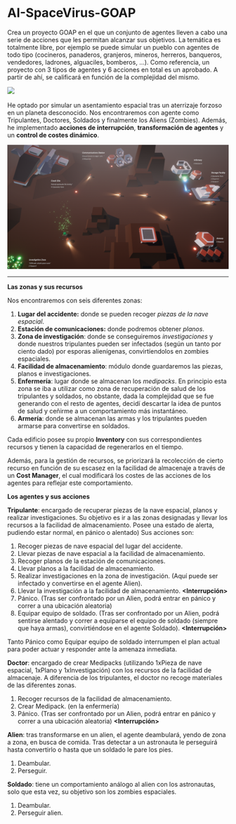 # AI-SpaceVirus-GOAP

Crea un proyecto GOAP en el que un conjunto de agentes lleven a cabo una serie de acciones que les permitan alcanzar sus objetivos. La temática es totalmente libre, por ejemplo se puede simular un pueblo con agentes de todo tipo (cocineros, panaderos, granjeros, mineros, herreros, banqueros, vendedores, ladrones, alguaciles, bomberos, ...). Como referencia, un proyecto con 3 tipos de agentes y 6 acciones en total es un aprobado. A partir de ahí,  se calificará en función de la complejidad del mismo. 

![](Gif-SpaceVirus.gif)

He optado por simular un asentamiento espacial tras un aterrizaje forzoso en un planeta desconocido. Nos encontraremos con agente como Tripulantes, Doctores, Soldados y finalmente los Aliens (Zombies). Además, he implementado **acciones de interrupción**, **transformación de agentes** y un **control de costes dinámico**.

![](Screenshot_1.PNG)

---

**Las zonas y sus recursos**

Nos encontraremos con seis diferentes zonas:
1) **Lugar del accidente:** donde se pueden recoger *piezas de la nave espacial*.
2) **Estación de comunicaciones:** donde podremos obtener *planos*.
3) **Zona de investigación**: donde se conseguiremos *investigaciones* y donde nuestros tripulantes pueden ser infectados (según un tanto por ciento dado) por esporas alienígenas, convirtíendolos en zombies espaciales.
4) **Facilidad de almacenamiento**: módulo donde guardaremos las piezas, planos e investigaciones.
5) **Enfermería**: lugar donde se almacenan los *medipacks*. En principio esta zona se iba a utilizar como zona de recuperación de salud de los tripulantes y soldados, no obstante, dada la complejidad que se fue generando con el resto de agentes, decidí descartar la idea de puntos de salud y ceñirme a un comportamiento más instantáneo.
6) **Armería**: donde se almacenan las armas y los tripulantes pueden armarse para convertirse en soldados.

Cada edificio posee su propio **Inventory** con sus correspondientes recursos y tienen la capacidad de regenerarlos en el tiempo.

Además, para la gestión de recursos, se priorizará la recolección de cierto recurso en función de su escasez en la facilidad de almacenaje a través de un **Cost Manager**, el cual modificará los costes de las acciones de los agentes para reflejar este comportamiento.

**Los agentes y sus acciones**

**Tripulante**: encargado de recuperar piezas de la nave espacial, planos y realizar investigaciones. Su objetivo es ir a las zonas designadas y llevar los recursos a la facilidad de almacenamiento. Posee una estado de alerta, pudiendo estar normal, en pánico o alentado) Sus acciones son:
1) Recoger piezas de nave espacial del lugar del accidente.
2) Llevar piezas de nave espacial a la facilidad de almacenamiento. **<Objetivo>**
3) Recoger planos de la estación de comunicaciones.
4) Llevar planos a la facilidad de almacenamiento. **<Objetivo>**
5) Realizar investigaciones en la zona de investigación. (Aquí puede ser infectado y convertirse en el agente Alien).
6) Llevar la investigación a la facilidad de almacenamiento. **<Objetivo>** **<Interrupción>**
7) Pánico. (Tras ser confrontado por un Alien, podrá entrar en pánico y correr a una ubicación aleatoria) <Meta>
8) Equipar equipo de soldado. (Tras ser confrontado por un Alien, podrá sentirse alentado y correr a equiparse el equipo de soldado (siempre que haya armas), convirtiéndose en el agente Soldado). **<Objetivo>** **<Interrupción>**
  
Tanto Pánico como Equipar equipo de soldado interrumpen el plan actual para poder actuar y responder ante la amenaza inmediata.
  
**Doctor**: encargado de crear Medipacks (utilizando 1xPieza de nave espacial, 1xPlano y 1xInvestigación) con los recursos de la facilidad de almacenaje. A diferencia de los tripulantes, el doctor no recoge materiales de las diferentes zonas.
1) Recoger recursos de la facilidad de almacenamiento. 
2) Crear Medipack. (en la enfermería) **<Objetivo>**
3) Pánico. (Tras ser confrontado por un Alien, podrá entrar en pánico y correr a una ubicación aleatoria) **<Objetivo>**  **<Interrupción>**
  
**Alien**: tras transformarse en un alien, el agente deambulará, yendo de zona a zona, en busca de comida. Tras detectar a un astronauta le perseguirá hasta convertirlo o hasta que un soldado le pare los pies.
1) Deambular. **<Objetivo>**
2) Perseguir. **<Objetivo>** **<Interrumpir>**
 
**Soldado**: tiene un comportamiento análogo al alien con los astronautas, solo que esta vez, su objetivo son los zombies espaciales.
1) Deambular. **<Objetivo>**
2) Perseguir alien. **<Objetivo>** **<Interrumpir>**
